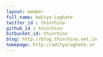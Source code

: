 ```yaml
---
layout: member
full_name: Aditya Laghate 
twitter_id : thinrhino
github_id : thinrhino
bitbucket_id: thinrhino
blog: http://blog.thinrhino.net.in
homepage: http://adityalaghate.in
---
```

